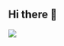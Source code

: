 ## Hi there 👋

<a href="https://solved.ac/kevinlee94"><img src="http://mazassumnida.wtf/api/v2/generate_badge?boj=kevinlee94"></a>

<!--
**kevinlee94/kevinlee94** is a ✨ _special_ ✨ repository because its `README.md` (this file) appears on your GitHub profile.

Here are some ideas to get you started:

- 🔭 I’m currently working on ...
- 🌱 I’m currently learning ...
- 👯 I’m looking to collaborate on ...
- 🤔 I’m looking for help with ...
- 💬 Ask me about ...
- 📫 How to reach me: ...
- 😄 Pronouns: ...
- ⚡ Fun fact: ...
-->
